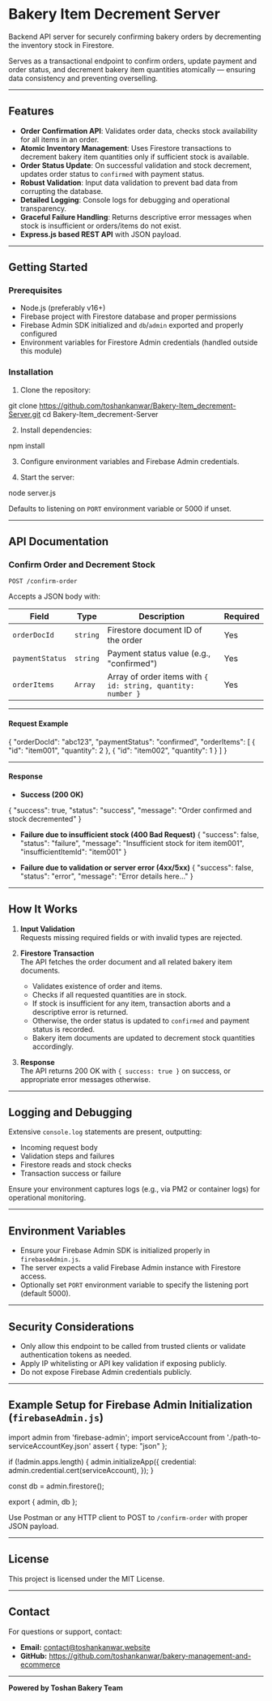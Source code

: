 # Bakery Item Decrement Server

Backend API server for securely confirming bakery orders by decrementing the inventory stock in Firestore.

Serves as a transactional endpoint to confirm orders, update payment and order status, and decrement bakery item quantities atomically — ensuring data consistency and preventing overselling.

---

## Features

- **Order Confirmation API**: Validates order data, checks stock availability for all items in an order.
- **Atomic Inventory Management**: Uses Firestore transactions to decrement bakery item quantities only if sufficient stock is available.
- **Order Status Update**: On successful validation and stock decrement, updates order status to `confirmed` with payment status.
- **Robust Validation**: Input data validation to prevent bad data from corrupting the database.
- **Detailed Logging**: Console logs for debugging and operational transparency.
- **Graceful Failure Handling**: Returns descriptive error messages when stock is insufficient or orders/items do not exist.
- **Express.js based REST API** with JSON payload.

---

## Getting Started

### Prerequisites

- Node.js (preferably v16+)
- Firebase project with Firestore database and proper permissions
- Firebase Admin SDK initialized and `db`/`admin` exported and properly configured
- Environment variables for Firestore Admin credentials (handled outside this module)
  
### Installation

1. Clone the repository:

git clone https://github.com/toshankanwar/Bakery-Item_decrement-Server.git
cd Bakery-Item_decrement-Server

2. Install dependencies:

npm install

3. Configure environment variables and Firebase Admin credentials.

4. Start the server:

node server.js

Defaults to listening on `PORT` environment variable or 5000 if unset.

---

## API Documentation

### Confirm Order and Decrement Stock

`POST /confirm-order`

Accepts a JSON body with:

| Field         | Type     | Description                          | Required |
|---------------|----------|------------------------------------|----------|
| `orderDocId`  | `string` | Firestore document ID of the order | Yes      |
| `paymentStatus` | `string` | Payment status value (e.g., "confirmed") | Yes |
| `orderItems`  | `Array`  | Array of order items with `{ id: string, quantity: number }` | Yes |

---

#### Request Example

{
"orderDocId": "abc123",
"paymentStatus": "confirmed",
"orderItems": [
{ "id": "item001", "quantity": 2 },
{ "id": "item002", "quantity": 1 }
]
}

---

#### Response

- **Success (200 OK)**



{
"success": true,
"status": "success",
"message": "Order confirmed and stock decremented"
}

- **Failure due to insufficient stock (400 Bad Request)**
{
"success": false,
"status": "failure",
"message": "Insufficient stock for item item001",
"insufficientItemId": "item001"
}

- **Failure due to validation or server error (4xx/5xx)**
{
"success": false,
"status": "error",
"message": "Error details here..."
}

---

## How It Works

1. **Input Validation**  
   Requests missing required fields or with invalid types are rejected.

2. **Firestore Transaction**  
   The API fetches the order document and all related bakery item documents.  
   - Validates existence of order and items.  
   - Checks if all requested quantities are in stock.  
   - If stock is insufficient for any item, transaction aborts and a descriptive error is returned.  
   - Otherwise, the order status is updated to `confirmed` and payment status is recorded.  
   - Bakery item documents are updated to decrement stock quantities accordingly.  

3. **Response**  
   The API returns 200 OK with `{ success: true }` on success, or appropriate error messages otherwise.

---

## Logging and Debugging

Extensive `console.log` statements are present, outputting:

- Incoming request body  
- Validation steps and failures  
- Firestore reads and stock checks  
- Transaction success or failure

Ensure your environment captures logs (e.g., via PM2 or container logs) for operational monitoring.

---

## Environment Variables

- Ensure your Firebase Admin SDK is initialized properly in `firebaseAdmin.js`.  
- The server expects a valid Firebase Admin instance with Firestore access.  
- Optionally set `PORT` environment variable to specify the listening port (default 5000).

---

## Security Considerations

- Only allow this endpoint to be called from trusted clients or validate authentication tokens as needed.  
- Apply IP whitelisting or API key validation if exposing publicly.  
- Do not expose Firebase Admin credentials publicly.

---

## Example Setup for Firebase Admin Initialization (`firebaseAdmin.js`)


import admin from 'firebase-admin';
import serviceAccount from './path-to-serviceAccountKey.json' assert { type: "json" };

if (!admin.apps.length) {
admin.initializeApp({
credential: admin.credential.cert(serviceAccount),
});
}

const db = admin.firestore();

export { admin, db };


Use Postman or any HTTP client to POST to `/confirm-order` with proper JSON payload.

---

## License

This project is licensed under the MIT License.

---

## Contact

For questions or support, contact:

- **Email:** contact@toshankanwar.website  
- **GitHub:** https://github.com/toshankanwar/bakery-management-and-ecommerce

---

**Powered by Toshan Bakery Team**




